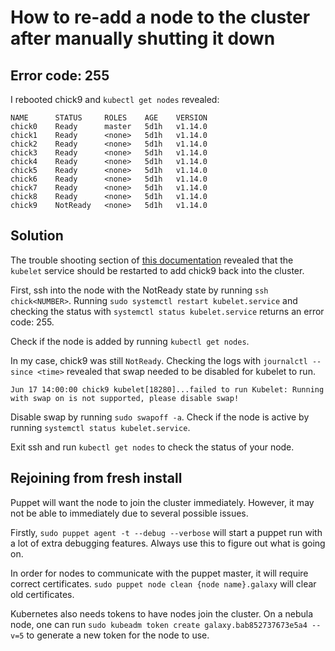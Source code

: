 # How to re-add a node to the cluster after manually shutting it down

## Error code: 255
I rebooted chick9 and `kubectl get nodes` revealed:
```
NAME      STATUS     ROLES    AGE    VERSION
chick0    Ready      master   5d1h   v1.14.0
chick1    Ready      <none>   5d1h   v1.14.0
chick2    Ready      <none>   5d1h   v1.14.0
chick3    Ready      <none>   5d1h   v1.14.0
chick4    Ready      <none>   5d1h   v1.14.0
chick5    Ready      <none>   5d1h   v1.14.0
chick6    Ready      <none>   5d1h   v1.14.0
chick7    Ready      <none>   5d1h   v1.14.0
chick8    Ready      <none>   5d1h   v1.14.0
chick9    NotReady   <none>   5d1h   v1.14.0
```

## Solution
The trouble shooting section of [this documentation](https://opensource.ncsa.illinois.edu/confluence/display/~lambert8/Kubernetes)
revealed that the `kubelet` service should be restarted to 
add chick9 back into the cluster.

First, ssh into the node with the NotReady state by running `ssh chick<NUMBER>`.
Running `sudo systemctl restart kubelet.service` and checking the status with
`systemctl status kubelet.service` returns an error code: 255.

Check if the node is added by running `kubectl get nodes`.

In my case, chick9 was still `NotReady`. Checking the logs with `journalctl --since <time>` 
revealed that swap needed to be disabled for kubelet to run.

```
Jun 17 14:00:00 chick9 kubelet[18280]...failed to run Kubelet: Running with swap on is not supported, please disable swap!
```

Disable swap by running `sudo swapoff -a`.
Check if the node is active by running `systemctl status kubelet.service`.

Exit ssh and run `kubectl get nodes` to check the status of your node.

## Rejoining from fresh install
Puppet will want the node to join the cluster immediately. However, it may not be able to immediately due to several possible issues.

Firstly, `sudo puppet agent -t --debug --verbose` will start a puppet run with a lot of extra debugging features. 
Always use this to figure out what is going on.

In order for nodes to communicate with the puppet master, it will require correct certificates. 
`sudo puppet node clean {node name}.galaxy` will clear old certificates.

Kubernetes also needs tokens to have nodes join the cluster. On a nebula node, one can run 
`sudo kubeadm token create galaxy.bab852737673e5a4 --v=5` to generate a new token for the node to use.